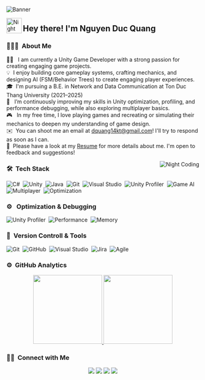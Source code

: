 ![Banner](https://github.com/dquang14/dquang/blob/main/unity.webp)

<img alt="Night Coding" src="./assets/Hand%20Wave.gif" width='40' align="left"/><h2 align="left">Hey there! I'm Nguyen Duc Quang</h2>

<!-- ## 👋 &nbsp;Hey there! I'm Aditya Kanoi -->

### 👨🏻‍💻 &nbsp;About Me

👨‍💻 &nbsp; I am currently a Unity Game Developer with a strong passion for creating engaging game projects.\
💡 &nbsp;I enjoy building core gameplay systems, crafting mechanics, and designing AI (FSM/Behavior Trees) to create engaging player experiences.\
🎓 &nbsp;I'm pursuing a B.E. in Network and Data Communication at Ton Duc Thang University (2021–2025)\
🌱 &nbsp; I’m continuously improving my skills in Unity optimization, profiling, and performance debugging, while also exploring multiplayer basics.\
🎮 &nbsp; In my free time, I love playing games and recreating or simulating their mechanics to deepen my understanding of game design.\
✉️ &nbsp;You can shoot me an email at dquang14kt@gmail.com! I'll try to respond as soon as I can.\
📄 &nbsp;Please have a look at my [Resume](https://drive.google.com/file/d/1DTSPiGriozWDMgz2hxVmQ5eyJhUslAFn/view?usp=sharing) for more details about me. I'm open to feedback and suggestions!


<img alt="Night Coding" src="https://media.giphy.com/media/v1.Y2lkPTc5MGI3NjExcDVsdjcydWg3ZWFpcnRzMHcxaHpuanBwcHF5bnA1bHh0MmtvYnh1byZlcD12MV9naWZzX3NlYXJjaCZjdD1n/CrFLL3CnRpw5ddlBMm/giphy.gif" align="right"/>

### 🛠 &nbsp;Tech Stack

![C#](https://img.shields.io/badge/c%23-%23239120.svg?style=for-the-badge&logo=c-sharp&logoColor=white)&nbsp;
![Unity](https://img.shields.io/badge/unity-%23000000.svg?style=for-the-badge&logo=unity&logoColor=white)&nbsp;
![Java](https://img.shields.io/badge/java-%23ED8B00.svg?style=for-the-badge&logo=java&logoColor=white)&nbsp;
![Git](https://img.shields.io/badge/git-%23F05033.svg?style=for-the-badge&logo=git&logoColor=white)&nbsp;
![Visual Studio](https://img.shields.io/badge/visual%20studio-5C2D91.svg?style=for-the-badge&logo=visual-studio&logoColor=white)&nbsp;
![Unity Profiler](https://img.shields.io/badge/unity%20profiler-%23000000.svg?style=for-the-badge&logo=unity&logoColor=white)&nbsp;
![Game AI](https://img.shields.io/badge/AI%20(FSM%2FBT)-%2300BFFF.svg?style=for-the-badge&logo=openai&logoColor=white)&nbsp;
![Multiplayer](https://img.shields.io/badge/multiplayer%20basics-%234285F4.svg?style=for-the-badge&logo=webauthn&logoColor=white)&nbsp;
![Optimization](https://img.shields.io/badge/optimization-%23FF9900.svg?style=for-the-badge&logo=opsgenie&logoColor=white)&nbsp;


### ⚙️ &nbsp; Optimization & Debugging

![Unity Profiler](https://img.shields.io/badge/unity%20profiler-%23000000.svg?style=for-the-badge&logo=unity&logoColor=white)&nbsp;
![Performance](https://img.shields.io/badge/performance%20debugging-%23FF9900.svg?style=for-the-badge&logo=opsgenie&logoColor=white)&nbsp;
![Memory](https://img.shields.io/badge/memory%20management-%2300BFFF.svg?style=for-the-badge&logo=databricks&logoColor=white)&nbsp;



### 🧰 &nbsp;Version Controll & Tools 

![Git](https://img.shields.io/badge/git-%23F05033.svg?style=for-the-badge&logo=git&logoColor=white)&nbsp;
![GitHub](https://img.shields.io/badge/github-%23121011.svg?style=for-the-badge&logo=github&logoColor=white)&nbsp;
![Visual Studio](https://img.shields.io/badge/visual%20studio-5C2D91.svg?style=for-the-badge&logo=visual-studio&logoColor=white)&nbsp;
![Jira](https://img.shields.io/badge/jira-%230A0FFF.svg?style=for-the-badge&logo=jira&logoColor=white)&nbsp;
![Agile](https://img.shields.io/badge/agile-%23007396.svg?style=for-the-badge&logo=scrumalliance&logoColor=white)&nbsp;

### ⚙️ &nbsp;GitHub Analytics

<p align="center">
  <a href="https://github.com/dquang14">
    <img height="180em" src="https://github-readme-stats-eight-theta.vercel.app/api?username=dquang14&show_icons=true&theme=algolia&include_all_commits=true&count_private=true"/>
  </a>
  <a href="https://github.com/dquang14">
    <img height="180em" src="https://github-readme-stats-eight-theta.vercel.app/api/top-langs/?username=dquang14&layout=compact&langs_count=8&theme=algolia"/>
  </a>
</p>

### 🤝🏻 &nbsp;Connect with Me

<p align="center">
<a href="https://www.linkedin.com/in/quang-nguyen-duc-57b848371/"><img src="https://img.shields.io/badge/Nguyen%20Duc%20Quang-0077B5?style=flat&logo=Linkedin&logoColor=white"/></a>
<a href="mailto:dquang14kt@gmail.com"><img src="https://img.shields.io/badge/-dquang14kt-D14836?style=flat&logo=Gmail&logoColor=white"/></a>
<a href="https://www.instagram.com/juquang.14/"><img src="https://img.shields.io/badge/-juquang.14-E4405F?style=flat&logo=Instagram&logoColor=white"/></a>
<a href="https://www.facebook.com/juquang.14/"><img src="https://img.shields.io/badge/-Đức Quang-1877F2?style=flat&logo=Facebook&logoColor=white"/></a>
</p>

